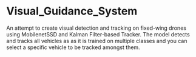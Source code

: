 # Visual_Guidance_System
An attempt to create visual detection and tracking on fixed-wing drones using MobilenetSSD and Kalman Filter-based Tracker. The model detects and tracks all vehicles as as it is trained on multiple classes and you can select a specific vehicle to be tracked amongst them.
